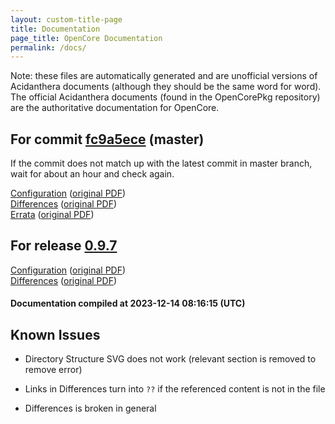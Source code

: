 ```yaml
---
layout: custom-title-page
title: Documentation
page_title: OpenCore Documentation
permalink: /docs/
---
```

Note: these files are automatically generated and are unofficial versions of Acidanthera documents (although they should be the same word for word). The official Acidanthera documents (found in the OpenCorePkg repository) are the authoritative documentation for OpenCore.

## For commit [fc9a5ece](https://github.com/acidanthera/OpenCorePkg/tree/fc9a5ece42a53133e4d43116b2ecb9c0bfaa7c7c) (master)

If the commit does not match up with the latest commit in master branch, wait for about an hour and check again.

[Configuration](latest/Configuration.html) ([original PDF](https://github.com/acidanthera/OpenCorePkg/blob/fc9a5ece42a53133e4d43116b2ecb9c0bfaa7c7c/Docs/Configuration.pdf))
<br>
[Differences](latest/Differences.html) ([original PDF](https://github.com/acidanthera/OpenCorePkg/blob/fc9a5ece42a53133e4d43116b2ecb9c0bfaa7c7c/Docs/Differences/Differences.pdf))
<br>
[Errata](latest/Errata.html) ([original PDF](https://github.com/acidanthera/OpenCorePkg/blob/fc9a5ece42a53133e4d43116b2ecb9c0bfaa7c7c/Docs/Errata/Errata.pdf))

## For release [0.9.7](https://github.com/acidanthera/OpenCorePkg/tree/0.9.7)

[Configuration](release/Configuration.html) ([original PDF](https://github.com/acidanthera/OpenCorePkg/blob/0.9.7/Docs/Configuration.pdf))
<br>
[Differences](release/Differences.html) ([original PDF](https://github.com/acidanthera/OpenCorePkg/blob/0.9.7/Docs/Differences/Differences.pdf))

#### Documentation compiled at 2023-12-14 08:16:15 (UTC)

## Known Issues

* Directory Structure SVG does not work (relevant section is removed to remove error)

* Links in Differences turn into `??` if the referenced content is not in the file

* Differences is broken in general

